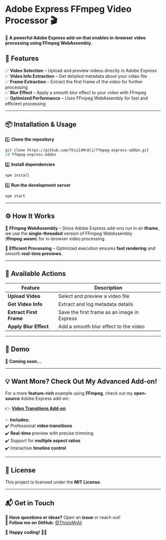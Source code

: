 # **Adobe Express FFmpeg Video Processor 🎬**  

🚀 **A powerful Adobe Express add-on that enables in-browser video processing using FFmpeg WebAssembly.**  

## **🔹 Features**  

✅ **Video Selection** – Upload and preview videos directly in Adobe Express  
✅ **Video Info Extraction** – Get detailed metadata about your video file  
✅ **Frame Extraction** – Extract the first frame of the video for further processing  
✅ **Blur Effect** – Apply a smooth blur effect to your video with FFmpeg  
✅ **Optimized Performance** – Uses FFmpeg WebAssembly for fast and efficient processing  

---

## **📦 Installation & Usage**  

1️⃣ **Clone the repository**  
```sh
git clone https://github.com/ThisIsMrAli/ffmpeg-express-addon.git
cd ffmpeg-express-addon
```
  
2️⃣ **Install dependencies**  
```sh
npm install
```

3️⃣ **Run the development server**  
```sh
npm start
```


---

## **⚙️ How It Works**  

🔹 **FFmpeg WebAssembly** – Since Adobe Express add-ons run in an **iframe**, we use the **single-threaded** version of FFmpeg WebAssembly (**ffmpeg.wasm**) for in-browser video processing.  

🔹 **Efficient Processing** – Optimized execution ensures **fast rendering** and smooth **real-time previews**.  



---

## **📌 Available Actions**  

| Feature                | Description                                      |
|------------------------|--------------------------------------------------|
| **Upload Video**       | Select and preview a video file                 |
| **Get Video Info**     | Extract and log metadata details                |
| **Extract First Frame**| Save the first frame as an image in Express     |
| **Apply Blur Effect**  | Add a smooth blur effect to the video           |

---

## **🎥 Demo**  
📸 **Coming soon...**  

---

## **💡 Want More? Check Out My Advanced Add-on!**  

For a more **feature-rich** example using **FFmpeg**, check out my **open-source** Adobe Express add-on:  

👉 **[Video Transitions Add-on](https://github.com/ThisIsMrAli/video-transitions-addon)**  

✨ **Includes:**  
✔️ Professional **video transitions**  
✔️ **Real-time** preview with precise trimming  
✔️ Support for **multiple aspect ratios**  
✔️ Interactive **timeline control**  

---

## **📜 License**  
This project is licensed under the **MIT License**.  

---

## **📬 Get in Touch**  

💬 **Have questions or ideas?** Open an **issue** or reach out!  
🔗 **Follow me on GitHub:** [@ThisIsMrAli](https://github.com/ThisIsMrAli)  

🚀 **Happy coding!** 🎥✨  
```  